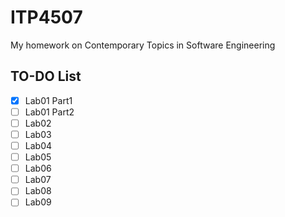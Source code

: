 # ITP4507
My homework on Contemporary Topics in Software Engineering  
## TO-DO List
- [X]  Lab01 Part1  
- [ ]  Lab01 Part2  
- [ ]  Lab02
- [ ]  Lab03
- [ ]  Lab04
- [ ]  Lab05
- [ ]  Lab06
- [ ]  Lab07
- [ ]  Lab08
- [ ]  Lab09
